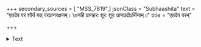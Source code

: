+++
secondary_sources = [ "MSS_7819",]
jsonClass = "Subhaashita"
text = "एतदेव परं शौर्यं यत् परप्राणरक्षणम्।  \nनहि प्राणहरः शूरः शूरः प्राणप्रदोऽर्थिनाम्॥"
title = "एतदेव परम्"

+++

<details><summary>Text</summary>

एतदेव परं शौर्यं यत् परप्राणरक्षणम्।  
नहि प्राणहरः शूरः शूरः प्राणप्रदोऽर्थिनाम्॥
</details>
